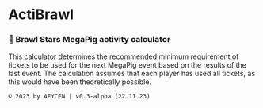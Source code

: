 # ActiBrawl
###  🌟 Brawl Stars MegaPig activity calculator

This calculator determines the recommended minimum requirement of tickets to be used for the next MegaPig event based on the results of the last event. The calculation assumes that each player has used all tickets, as this would have been theoretically possible.

`© 2023 by AEYCEN | v0.3-alpha (22.11.23)`
